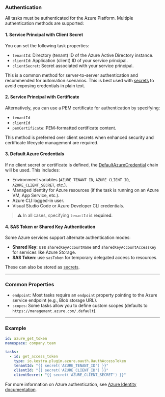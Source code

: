 ### Authentication

All tasks must be authenticated for the Azure Platform. Multiple authentication methods are supported:

#### 1. Service Principal with Client Secret
You can set the following task properties:
- `tenantId`: Directory (tenant) ID of the Azure Active Directory instance.
- `clientId`: Application (client) ID of your service principal.
- `clientSecret`: Secret associated with your service principal.

This is a common method for server-to-server authentication and recommended for automation scenarios. This is best used with [secrets](https://kestra.io/docs/concepts/secret) to avoid exposing credentials in plain text.

#### 2. Service Principal with Certificate
Alternatively, you can use a PEM certificate for authentication by specifying:
- `tenantId`
- `clientId`
- `pemCertificate`: PEM-formatted certificate content.

This method is preferred over client secrets when enhanced security and certificate lifecycle management are required.

#### 3. **Default Azure Credentials**
If no client secret or certificate is defined, the [DefaultAzureCredential](https://learn.microsoft.com/en-us/java/api/overview/azure/identity-readme?view=azure-java-stable#defaultazurecredential) chain will be used. This includes:
- Environment variables (`AZURE_TENANT_ID`, `AZURE_CLIENT_ID`, `AZURE_CLIENT_SECRET`, etc.).
- Managed identity for Azure resources (if the task is running on an Azure VM, App Service, etc.).
- Azure CLI logged-in user.
- Visual Studio Code or Azure Developer CLI credentials.

> ⚠️ In all cases, specifying `tenantId` is **required**.

#### 4. SAS Token or Shared Key Authentication
Some Azure services support alternate authentication modes:
- **Shared Key**: use `sharedKeyAccountName` and `sharedKeyAccountAccessKey` for services like Azure Storage.
- **SAS Token**: use `sasToken` for temporary delegated access to resources.

These can also be stored as [secrets](https://kestra.io/docs/concepts/secret).

---

### Common Properties

- `endpoint`: Most tasks require an `endpoint` property pointing to the Azure service endpoint (e.g., Blob storage URL).
- `scopes`: Some tasks allow you to define custom scopes (defaults to `https://management.azure.com/.default`).

---

### Example

```yaml
id: azure_get_token
namespace: company.team

tasks:
  - id: get_access_token
    type: io.kestra.plugin.azure.oauth.OauthAccessToken
    tenantId: "{{ secret('AZURE_TENANT_ID') }}"
    clientId: "{{ secret('AZURE_CLIENT_ID') }}"
    clientSecret: "{{ secret('AZURE_CLIENT_SECRET') }}"
```

For more information on Azure authentication, see [Azure Identity documentation](https://learn.microsoft.com/en-us/java/api/overview/azure/identity-readme?view=azure-java-stable).
